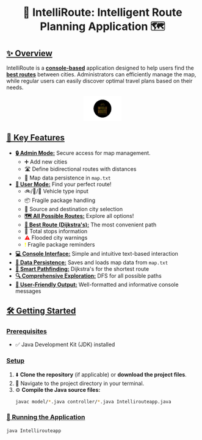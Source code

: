 # <p align="center">🚀 IntelliRoute: Intelligent Route Planning Application 🗺️</p>

## <ins>**✨ Overview**</ins>

IntelliRoute is a <ins>**console-based**</ins> application designed to help users find the <ins>**best routes**</ins> between cities. Administrators can efficiently manage the map, while regular users can easily discover optimal travel plans based on their needs.

<p align="center">
  <img src="logo/Screenshot_2025-05-10_115331-removebg-preview.png" alt="Delivery Truck Icon" width="100">
</p>

## <ins>**🌟 Key Features**</ins>

* <ins>**🔒 Admin Mode:**</ins> Secure access for map management.
    * ➕ Add new cities
    * 🛣️ Define bidirectional routes with distances
    * 💾 Map data persistence in `map.txt`
* <ins>**🚶 User Mode:**</ins> Find your perfect route!
    * 🚲/🚚/🚐 Vehicle type input
    * 📦 Fragile package handling
    * 📍 Source and destination city selection
    * <ins>**🗺️ All Possible Routes:**</ins> Explore all options!
    * <ins>**🥇 Best Route (Dijkstra's):**</ins> The most convenient path
    * 🚦 Total stops information
    * <font color="red">⚠️</font> Flooded city warnings
    * <font color="yellow">❗</font> Fragile package reminders
* <ins>**💻 Console Interface:**</ins> Simple and intuitive text-based interaction
* <ins>**💾 Data Persistence:**</ins> Saves and loads map data from `map.txt`
* <ins>**🧠 Smart Pathfinding:**</ins> Dijkstra's for the shortest route
* <ins>**🔍 Comprehensive Exploration:**</ins> DFS for all possible paths
* <ins>**📢 User-Friendly Output:**</ins> Well-formatted and informative console messages

## <ins>**🛠️ Getting Started**</ins>

### <ins>**Prerequisites**</ins>

* ✅ Java Development Kit (JDK) installed

### <ins>**Setup**</ins>

1.  ⬇️ **Clone the repository** (if applicable) or **download the project files**.
2.  📂 Navigate to the project directory in your terminal.
3.  ⚙️ **Compile the Java source files:**
    ```bash
    javac model/*.java controller/*.java Intellirouteapp.java
    ```

### <ins>**🏃 Running the Application**</ins>

```bash
java Intellirouteapp
